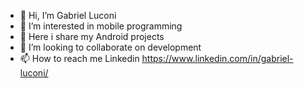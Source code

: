 - 👋 Hi, I’m Gabriel Luconi
- 👀 I’m interested in mobile programming
- 🌱 Here i share my Android projects
- 💞️ I’m looking to collaborate on development
- 📫 How to reach me Linkedin https://www.linkedin.com/in/gabriel-luconi/

<!---
Donluconi/Donluconi is a ✨ special ✨ repository because its `README.md` (this file) appears on your GitHub profile.
You can click the Preview link to take a look at your changes.
--->
